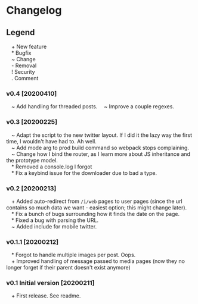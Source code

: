 # Changelog

## Legend
&emsp;\+  New feature  
&emsp;\*  Bugfix  
&emsp;\~  Change  
&emsp;\-  Removal  
&emsp;\!  Security  
&emsp;\.  Comment  

### v0.4 [20200410]
&emsp;\~  Add handling for threaded posts.
&emsp;\~  Improve a couple regexes.

### v0.3 [20200225]
&emsp;\~  Adapt the script to the new twitter layout. If I did it the lazy way the first time, I wouldn't have had to. Ah well.  
&emsp;\~  Add mode arg to prod build command so webpack stops complaining.  
&emsp;\~  Change how I bind the router, as I learn more about JS inheritance and the prototype model.  
&emsp;\*  Removed a console.log I forgot  
&emsp;\*  Fix a keybind issue for the downloader due to bad a type.  

### v0.2 [20200213]
&emsp;\+  Added auto-redirect from `/i/web` pages to user pages (since the url contains so much data we want - easiest option; this might change later).  
&emsp;\*  Fix a bunch of bugs surrounding how it finds the date on the page.  
&emsp;\*  Fixed a bug with parsing the URL.  
&emsp;\~  Added include for mobile twitter.  

### v0.1.1 [20200212]
&emsp;\*  Forgot to handle multiple images per post. Oops.  
&emsp;\+  Improved handling of message passed to media pages (now they no longer forget if their parent doesn't exist anymore)  

### v0.1 Initial version [20200211]
&emsp;\+ First release. See readme.

